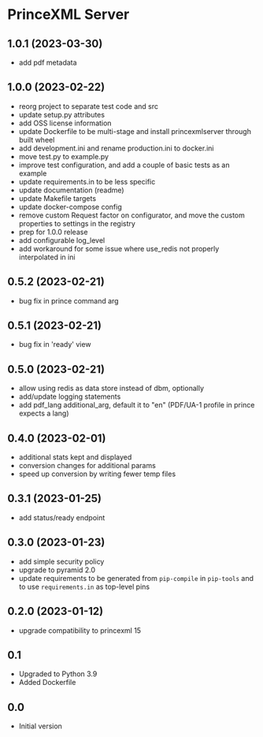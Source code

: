 PrinceXML Server
================

1.0.1 (2023-03-30)
------------------

- add pdf metadata


1.0.0 (2023-02-22)
------------------

- reorg project to separate test code and src
- update setup.py attributes
- add OSS license information
- update Dockerfile to be multi-stage and install princexmlserver through built wheel
- add development.ini and rename production.ini to docker.ini
- move test.py to example.py
- improve test configuration, and add a couple of basic tests as an example
- update requirements.in to be less specific
- update documentation (readme)
- update Makefile targets
- update docker-compose config
- remove custom Request factor on configurator, and move the custom properties to
  settings in the registry
- prep for 1.0.0 release
- add configurable log_level
- add workaround for some issue where use_redis not properly interpolated in ini


0.5.2 (2023-02-21)
------------------

- bug fix in prince command arg


0.5.1 (2023-02-21)
------------------

- bug fix in 'ready' view


0.5.0 (2023-02-21)
------------------

- allow using redis as data store instead of dbm, optionally
- add/update logging statements
- add pdf_lang additional_arg, default it to "en" (PDF/UA-1 profile in
  prince expects a lang)


0.4.0 (2023-02-01)
------------------

- additional stats kept and displayed
- conversion changes for additional params
- speed up conversion by writing fewer temp files


0.3.1 (2023-01-25)
------------------

- add status/ready endpoint


0.3.0 (2023-01-23)
------------------

- add simple security policy
- upgrade to pyramid 2.0
- update requirements to be generated from `pip-compile` in `pip-tools` and to
  use `requirements.in` as top-level pins


0.2.0 (2023-01-12)
------------------

- upgrade compatibility to princexml 15


0.1
---

-  Upgraded to Python 3.9
-  Added Dockerfile


0.0
---

-  Initial version
